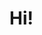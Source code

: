 <h1>Hi!</h1>
<script>!function(){if(window.eyelevel)return;window.eyelevel = [];window.eyusername = 'e80084b3-6732-4d06-90db-fe9381ba9170';window.eyelevel.push(['init', { username: window.eyusername, origin: 'web', env: 'dev' }]);var t=document.createElement('script');t.type='text/javascript',t.async=!0,t.src='https://cdn.eyelevel.ai/chat/eyelevel.js?v=1.3';var e=document.getElementsByTagName('script')[0];e.parentNode.insertBefore(t,e)}();</script>
